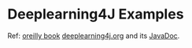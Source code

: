 Deeplearning4J Examples
=========================

Ref:
[oreilly book](https://github.com/deeplearning4j/oreilly-book-dl4j-examples/tree/master/dl4j-examples)
[deeplearning4j.org](http://deeplearning4j.org/) and its [JavaDoc](http://deeplearning4j.org/doc/).



